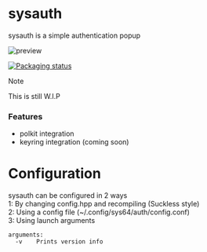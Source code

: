 # sysauth
sysauth is a simple authentication popup<br>

![preview](https://github.com/System64fumo/sysauth/blob/main/preview.gif "preview")

[![Packaging status](https://repology.org/badge/vertical-allrepos/sysauth.svg)](https://repology.org/project/sysauth/versions)


> [!NOTE]
> This is still W.I.P<br>

### Features
* polkit integration
* keyring integration (coming soon)

# Configuration
sysauth can be configured in 2 ways<br>
1: By changing config.hpp and recompiling (Suckless style)<br>
2: Using a config file (~/.config/sys64/auth/config.conf)<br>
3: Using launch arguments<br>
```
arguments:
  -v	Prints version info
```
